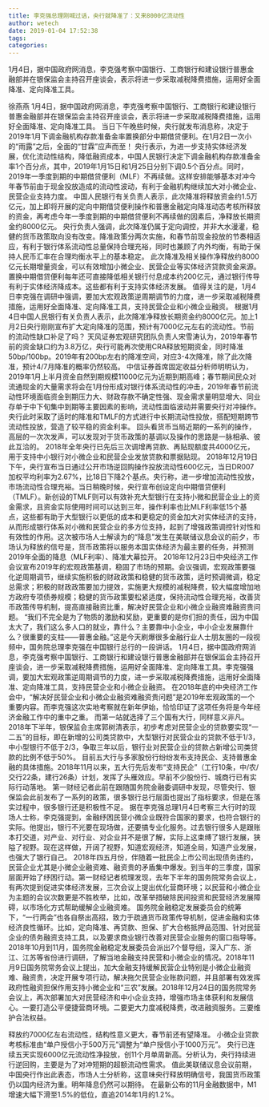 ```yaml
---
title: 李克强总理刚喊过话，央行就降准了：又来8000亿流动性
author: wetech
date: 2019-01-04 17:52:38
tags: 
categories: 
---
```

1月4日，据中国政府网消息，李克强考察中国银行、工商银行和建设银行普惠金融部并在银保监会主持召开座谈会，表示将进一步采取减税降费措施，运用好全面降准、定向降准工具。
<!-- more -->
徐燕燕
1月4日，据中国政府网消息，李克强考察中国银行、工商银行和建设银行普惠金融部并在银保监会主持召开座谈会，表示将进一步采取减税降费措施，运用好全面降准、定向降准工具。
当日下午晚些时候，央行就发布消息称，决定于2019年1月下调金融机构存款准备金率置换部分中期借贷便利。在1月2日一次小的“雨露”之后，全面的“甘霖”应声而至！
央行表示，为进一步支持实体经济发展，优化流动性结构，降低融资成本，中国人民银行决定下调金融机构存款准备金率1个百分点，其中，2019年1月15日和1月25日分别下调0.5个百分点。同时，2019年一季度到期的中期借贷便利（MLF）不再续做。这样安排能够基本对冲今年春节前由于现金投放造成的流动性波动，有利于金融机构继续加大对小微企业、民营企业支持力度。
中国人民银行有关负责人表示，此次降准将释放资金约1.5万亿元，加上即将开展的定向中期借贷便利操作和普惠金融定向降准动态考核所释放的资金，再考虑今年一季度到期的中期借贷便利不再续做的因素后，净释放长期资金约8000亿元。
央行负责人强调，此次降准仍属于定向调控，并非大水漫灌，稳健的货币政策取向没有改变。降准政策分两次实施，和春节前现金投放的节奏相适应，有利于银行体系流动性总量保持合理充裕，同时也兼顾了内外均衡，有助于保持人民币汇率在合理均衡水平上的基本稳定。
此次降准及相关操作净释放约8000亿元长期增量资金，可以有效增加小微企业、民营企业等实体经济贷款资金来源。置换中期借贷便利每年还可直接降低相关银行付息成本约200亿元，通过银行传导有利于实体经济降成本。这些都有利于支持实体经济发展。
值得关注的是，1月4日李克强在调研中强调，要加大宏观政策逆周期调节的力度，进一步采取减税降费措施，运用好全面降准、定向降准工具，支持民营企业和小微企业融资。
根据1月4日中国人民银行有关负责人表示，此次降准净释放长期资金约8000亿元。加上1月2日央行刚刚宣布扩大定向降准的范围，预计有7000亿元左右的流动性。节前的流动性缺口补足了吗？
天风证券宏观研究团队负责人宋雪涛认为，2019年春节前的资金缺口约为3.8万亿，央行可能再次使用CRA释放短期资金，同时降准50bp/100bp。2019年有200bp左右的降准空间，对应3-4次降准，除了此次降准，预计4/7月降准的概率仍然较高。
中信证券首席固定收益分析师明明认为，2019年1月上半月资金自然到期规模11000亿元为近期到期高峰；春节期间民众对流通现金的大量需求将会在1月份形成对银行体系流动性的冲击，2019年春节前流动性环境面临资金到期压力大、财政存款不确定性强、现金需求量明显增大、同业存单于中下旬集中到期等主要因素的影响，流动性面临波动并需要央行对冲操作。央行此时采取了适时的降准和TMLF的方式进行中长期流动性投放，搭配短期跨节流动性投放，营造了较平稳的资金利率。
回头看货币当局近期的一系列的操作，高层的一次次发声，可以发现对于货币政策的基调以及操作的思路是一脉相承、彼此互洽的。
2018年全年央行已先后三次调增再贷款、再贴现额度共4000亿元，用于支持中小银行对小微企业和民营企业发放贷款和票据贴现。
2018年12月19日下午，央行宣布当日通过公开市场逆回购操作投放流动性600亿元，当日DR007加权平均利率为2.67%，比18日下降2个基点。央行称，进一步增加流动性投放，市场流动性合理充裕。当日稍晚时候，央行宣布创设定向中期借贷便利（TMLF）。新创设的TMLF则可以有效补充大型银行在支持小微和民营企业上的资金需求，且资金实际使用时间可以达到三年，操作利率也比MLF利率低15个基点，这些都有助于大型银行以更低的成本和更稳定的资金加大对实体经济的支持，从而形成银行体系对小微和民营企业的多方位支持，起到了增强政策调控针对性和有效性的作用。这次被市场人士解读为的“降息”发生在美联储议息会议的前夕，市场认为释放的信号是，货币政策将以服务本国实体经济为最主要的任务，并预测2019年全面的降息（MLF利率）、降准大幕拉开。
2018年12月23日中央经济工作会议宣布2019年的宏观政策基调，稳固了市场的预期。会议强调，宏观政策要强化逆周期调节，继续实施积极的财政政策和稳健的货币政策，适时预调微调，稳定总需求；积极的财政政策要加力提效，实施更大规模的减税降费，较大幅度增加地方政府专项债券规模；稳健的货币政策要松紧适度，保持流动性合理充裕，改善货币政策传导机制，提高直接融资比重，解决好民营企业和小微企业融资难融资贵问题。
“我们不完全是为了物质的激励和奖励，更重要的是你们担的责任，因为中国太大了，我们这么多人口的就业，靠什么？主要靠中小企业，中小企业发展靠什么？很重要的支柱——普惠金融。”这是今天刷爆很多金融行业人士朋友圈的一段视频中，国务院总理李克强在中国银行总行的一段讲话。
1月4日，据中国政府网消息，李克强考察中国银行、工商银行和建设银行普惠金融部并在银保监会主持召开座谈会，进一步采取减税降费措施，运用好全面降准、定向降准工具。李克强强调，要加大宏观政策逆周期调节的力度，进一步采取减税降费措施，运用好全面降准、定向降准工具，支持民营企业和小微企业融资。
在2018年底的中央经济工作会中，“解决好民营企业和小微企业融资难融资贵问题”是2019年宏观政策的一个重要内容。而李克强这次实地考察就在新年伊始，恰恰印证了这项任务将是今年经济金融工作中的重中之重。
而第一站就选择了三个国有大行，同样意义非凡。
2018年下半年，银保监会主席郭树清表示，初步考虑对民营企业的贷款要实现“一二五”的目标，即在新增的公司类贷款中，大型银行对民营企业的贷款不低于1/3，中小型银行不低于2/3，争取三年以后，银行业对民营企业的贷款占新增公司类贷款的比例不低于50%。
目前五大行与多家股份行纷纷发布支持民企、支持普惠金融的具体措施。2018年11月以来，五大行先后发布“支持民企”（工行10条，中/农/交行22条，建行26条）计划，发挥了头雁效应。早前不少股份行、城商行已有实际行动落地。
第一财经记者此前在跟随国务院金融委调研中发现，尽管央行、银保监会此前发布了一系列的政策，很多银行总行层面也提出了指标要求，但是在落实过程中，很多银行还是积极性不足。
据在李克强总理1月4日考察三大行时的现场人士称，李克强提到，金融纾困民营小微企业既符合国家的要求，也符合银行的实际。他提出，银行不光要在现场做，还要搞专业化服务。过去银行很多人是跟账本打交道，对产业、对行业、对企业并不是很了解，实际上这束缚了银行发展，狭隘了视野。现在这样做，开阔了视野，知道宏观经济，知道全局，知道产业发展，也强大了银行自己。
2018年四五月份，伴随着一批民企上市公司出现债务违约，民营企业尤其是小微企业融资难、融资贵的矛盾集中爆发。到当年的三季度，国家层面开始了纾困行动。第一财经记者梳理发现，去年下半年的国务院常务会议上，有两次提到促进实体经济发展，三次会议上提出优化营商环境；以民营和小微企业为主题的会议次数更是不胜枚举，比如，改革举措破除民间投资和民营经济发展障碍，以市场化方式帮助缓解企业融资难。
国务院金融稳定发展委员会的统筹下，“一行两会”也各自祭出高招，致力于疏通货币政策传导机制，促进金融和实体经济良性循环。比如，定向降准、再贷款、担保、扩大合格抵押品范围、针对民营企业的债务融资支持工具，以及要求商业银行改善对民营企业服务的窗口指导等。
2018年10月到11月，国务院金融稳定发展委员会派出7个督导组，深入广东、浙江、江苏等省份进行调研，了解当地金融支持民营和小微企业的情况。2018年11月9日国务院常务会议上提出，加大金融支持缓解民营企业特别是小微企业融资难、融资贵，决定开展专项行动，解决拖欠民营企业账款问题，并且部署有效发挥政府性融资担保作用支持小微企业和“三农”发展。2018年12月24日的国务院常务会议上，再次部署加大对民营经济和中小企业支持，增强市场主体获利和发展信心。一要打造公平便捷营商环境。二要更大力度减税降费，改进融资服务。三要维护合法权益。
 
 
释放约7000亿左右流动性，结构性意义更大，春节前还有望降准。
小微企业贷款考核标准由“单户授信小于500万元”调整为“单户授信小于1000万元”。
央行已连续五天实现6000亿元流动性净投放，创11个月单周新高。分析认为，央行持续进行逆回购，主要是为了对冲短期的超额流动性需求。
值此美联储议息会议前期，中国央行作出此表态，市场人士分析称，这意味央行释放明确信号，我国货币政策仍以国内经济为重。明年降息仍然可以期待。
在最新公布的11月金融数据中，M1增速大幅下滑至1.5%的低位，直追2014年1月的1.2%。
